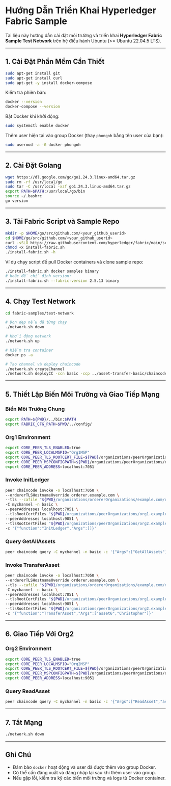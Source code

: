
# Hướng Dẫn Triển Khai Hyperledger Fabric Sample

Tài liệu này hướng dẫn cài đặt môi trường và triển khai **Hyperledger Fabric Sample Test Network** trên hệ điều hành Ubuntu (>= Ubuntu 22.04.5 LTS).

---

## 1. Cài Đặt Phần Mềm Cần Thiết

```bash
sudo apt-get install git
sudo apt-get install curl
sudo apt-get -y install docker-compose
```

Kiểm tra phiên bản:

```bash
docker --version
docker-compose --version
```

Bật Docker khi khởi động:

```bash
sudo systemctl enable docker
```

Thêm user hiện tại vào group Docker (thay `phongnh` bằng tên user của bạn):

```bash
sudo usermod -a -G docker phongnh
```

---

## 2. Cài Đặt Golang

```bash
wget https://dl.google.com/go/go1.24.3.linux-amd64.tar.gz
sudo rm -rf /usr/local/go
sudo tar -C /usr/local -xzf go1.24.3.linux-amd64.tar.gz
export PATH=$PATH:/usr/local/go/bin
source ~/.bashrc
go version
```

---

## 3. Tải Fabric Script và Sample Repo

```bash
mkdir -p $HOME/go/src/github.com/<your_github_userid>
cd $HOME/go/src/github.com/<your_github_userid>
curl -sSLO https://raw.githubusercontent.com/hyperledger/fabric/main/scripts/install-fabric.sh
chmod +x install-fabric.sh
./install-fabric.sh -h
```

Ví dụ chạy script để pull Docker containers và clone sample repo:

```bash
./install-fabric.sh docker samples binary
# hoặc để chỉ định version:
./install-fabric.sh --fabric-version 2.5.13 binary
```

---

## 4. Chạy Test Network

```bash
cd fabric-samples/test-network

# Dọn dẹp nếu đã từng chạy
./network.sh down

# Khởi động network
./network.sh up

# Kiểm tra container
docker ps -a

# Tạo channel và deploy chaincode
./network.sh createChannel
./network.sh deployCC -ccn basic -ccp ../asset-transfer-basic/chaincode-go -ccl go
```

---

## 5. Thiết Lập Biến Môi Trường và Giao Tiếp Mạng

### Biến Môi Trường Chung

```bash
export PATH=${PWD}/../bin:$PATH
export FABRIC_CFG_PATH=$PWD/../config/
```

### Org1 Environment

```bash
export CORE_PEER_TLS_ENABLED=true
export CORE_PEER_LOCALMSPID="Org1MSP"
export CORE_PEER_TLS_ROOTCERT_FILE=${PWD}/organizations/peerOrganizations/org1.example.com/peers/peer0.org1.example.com/tls/ca.crt
export CORE_PEER_MSPCONFIGPATH=${PWD}/organizations/peerOrganizations/org1.example.com/users/Admin@org1.example.com/msp
export CORE_PEER_ADDRESS=localhost:7051
```

### Invoke InitLedger

```bash
peer chaincode invoke -o localhost:7050 \
--ordererTLSHostnameOverride orderer.example.com \
--tls --cafile "${PWD}/organizations/ordererOrganizations/example.com/orderers/orderer.example.com/msp/tlscacerts/tlsca.example.com-cert.pem" \
-C mychannel -n basic \
--peerAddresses localhost:7051 \
--tlsRootCertFiles "${PWD}/organizations/peerOrganizations/org1.example.com/peers/peer0.org1.example.com/tls/ca.crt" \
--peerAddresses localhost:9051 \
--tlsRootCertFiles "${PWD}/organizations/peerOrganizations/org2.example.com/peers/peer0.org2.example.com/tls/ca.crt" \
-c '{"function":"InitLedger","Args":[]}'
```

### Query GetAllAssets

```bash
peer chaincode query -C mychannel -n basic -c '{"Args":["GetAllAssets"]}'
```

### Invoke TransferAsset

```bash
peer chaincode invoke -o localhost:7050 \
--ordererTLSHostnameOverride orderer.example.com \
--tls --cafile "${PWD}/organizations/ordererOrganizations/example.com/orderers/orderer.example.com/msp/tlscacerts/tlsca.example.com-cert.pem" \
-C mychannel -n basic \
--peerAddresses localhost:7051 \
--tlsRootCertFiles "${PWD}/organizations/peerOrganizations/org1.example.com/peers/peer0.org1.example.com/tls/ca.crt" \
--peerAddresses localhost:9051 \
--tlsRootCertFiles "${PWD}/organizations/peerOrganizations/org2.example.com/peers/peer0.org2.example.com/tls/ca.crt" \
-c '{"function":"TransferAsset","Args":["asset6","Christopher"]}'
```

---

## 6. Giao Tiếp Với Org2

### Org2 Environment

```bash
export CORE_PEER_TLS_ENABLED=true
export CORE_PEER_LOCALMSPID="Org2MSP"
export CORE_PEER_TLS_ROOTCERT_FILE=${PWD}/organizations/peerOrganizations/org2.example.com/peers/peer0.org2.example.com/tls/ca.crt
export CORE_PEER_MSPCONFIGPATH=${PWD}/organizations/peerOrganizations/org2.example.com/users/Admin@org2.example.com/msp
export CORE_PEER_ADDRESS=localhost:9051
```

### Query ReadAsset

```bash
peer chaincode query -C mychannel -n basic -c '{"Args":["ReadAsset","asset6"]}'
```

---

## 7. Tắt Mạng

```bash
./network.sh down
```

---

## Ghi Chú

- Đảm bảo `docker` hoạt động và user đã được thêm vào group Docker.
- Có thể cần đăng xuất và đăng nhập lại sau khi thêm user vào group.
- Nếu gặp lỗi, kiểm tra kỹ các biến môi trường và logs từ Docker container.
